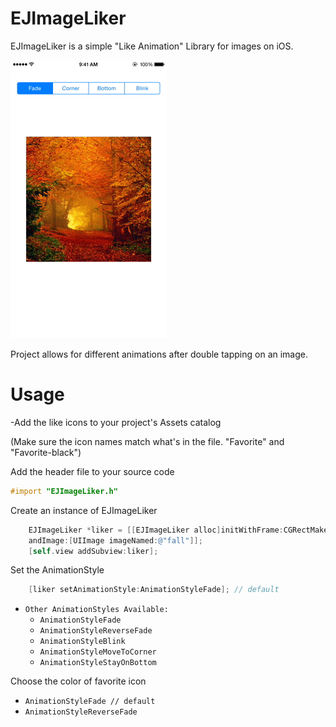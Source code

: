 # EJImageLiker


EJImageLiker is a simple "Like Animation" Library for images on iOS. 

![](demo.gif)

Project allows for different animations after double tapping on an image.

Usage
==================
-Add the like icons to your project's Assets catalog 

(Make sure the icon names match what's in the file. "Favorite" and "Favorite-black")

Add the header file to your source code
```objective-c
#import "EJImageLiker.h"
```

Create an instance of EJImageLiker
```objective-c
    EJImageLiker *liker = [[EJImageLiker alloc]initWithFrame:CGRectMake(100,200, 200, 200) 
    andImage:[UIImage imageNamed:@"fall"]];
    [self.view addSubview:liker];
```

Set the AnimationStyle
```objective-c
    [liker setAnimationStyle:AnimationStyleFade]; // default
```

* `Other AnimationStyles Available:`
  - `AnimationStyleFade`
  - `AnimationStyleReverseFade`
  - `AnimationStyleBlink`
  - `AnimationStyleMoveToCorner`
  - `AnimationStyleStayOnBottom`

Choose the color of favorite icon
  - `AnimationStyleFade // default`
  - `AnimationStyleReverseFade`
  
